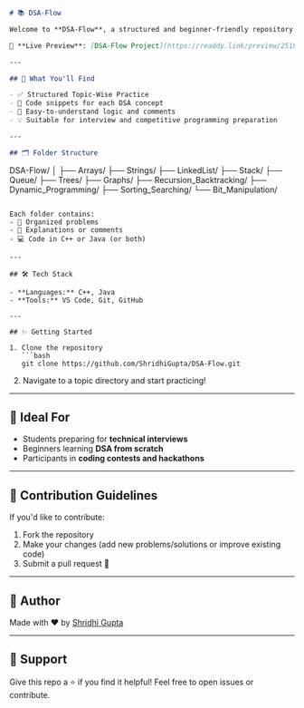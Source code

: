 ```markdown
# 📚 DSA-Flow

Welcome to **DSA-Flow**, a structured and beginner-friendly repository for mastering **Data Structures and Algorithms (DSA)**. This repository includes categorized DSA topics with code implementations in C++ and Java to help you build a strong foundation and ace your coding interviews.

🔗 **Live Preview**: [DSA-Flow Project](https://readdy.link/preview/251857de-30c3-4e53-bec7-4fb37c1e901d/1118315)

---

## 🚀 What You'll Find

- ✅ Structured Topic-Wise Practice
- 📌 Code snippets for each DSA concept
- 🧠 Easy-to-understand logic and comments
- 💡 Suitable for interview and competitive programming preparation

---

## 🗂️ Folder Structure

```

DSA-Flow/
│
├── Arrays/
├── Strings/
├── LinkedList/
├── Stack/
├── Queue/
├── Trees/
├── Graphs/
├── Recursion\_Backtracking/
├── Dynamic\_Programming/
├── Sorting\_Searching/
└── Bit\_Manipulation/

````

Each folder contains:
- 📁 Organized problems
- 📝 Explanations or comments
- 💻 Code in C++ or Java (or both)

---

## 🛠️ Tech Stack

- **Languages:** C++, Java
- **Tools:** VS Code, Git, GitHub

---

## ✨ Getting Started

1. Clone the repository  
   ```bash
   git clone https://github.com/ShridhiGupta/DSA-Flow.git
````

2. Navigate to a topic directory and start practicing!

---

## 🎯 Ideal For

* Students preparing for **technical interviews**
* Beginners learning **DSA from scratch**
* Participants in **coding contests and hackathons**

---

## 🧠 Contribution Guidelines

If you'd like to contribute:

1. Fork the repository
2. Make your changes (add new problems/solutions or improve existing code)
3. Submit a pull request 🚀

---

## 📌 Author

Made with ❤️ by [Shridhi Gupta](https://github.com/ShridhiGupta)

---

## 📢 Support

Give this repo a ⭐ if you find it helpful!
Feel free to open issues or contribute.
